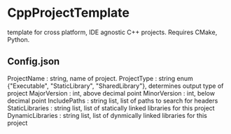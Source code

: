 # CppProjectTemplate
template for cross platform, IDE agnostic C++ projects. Requires CMake, Python.

## Config.json
ProjectName : string, name of project.
ProjectType : string enum {"Executable", "StaticLibrary", "SharedLibrary"}, determines output type of project
MajorVersion : int, above decimal point
MinorVersion : int, below decimal point
IncludePaths : string list, list of paths to search for headers
StaticLibraries : string list, list of statically linked libraries for this project
DynamicLibraries : string list, list of dynmically linked libraries for this project
